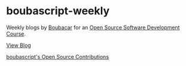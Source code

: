# boubascript-weekly

Weekly blogs by [Boubacar](https://github.com/boubascript) for an [Open Source Software Development Course](http://www.compsci.hunter.cuny.edu/~sweiss/course_materials/csci395.86/cs395.86_s20.php).

[View Blog](https://hunter-college-ossd-spr-2020.github.io/boubascript-weekly/)

[boubascript's Open Source Contributions](https://hunter-college-ossd-spr-2020.github.io/boubascript-weekly/)
